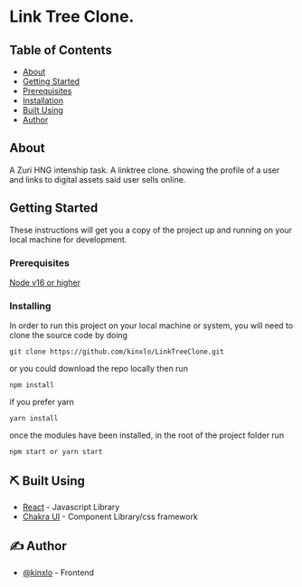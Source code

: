 # Link Tree Clone.

## Table of Contents

- [About](#about)
- [Getting Started](#getting_started)
- [Prerequisites](#prerequisites)
- [Installation](#installing)
- [Built Using](#built_using)
- [Author](#author)

## About <a name = "about"></a>

A Zuri HNG intenship task.
A linktree clone.
showing the profile of a user and links to digital assets said user sells online.

## Getting Started <a name = "getting_started"></a>

These instructions will get you a copy of the project up and running on your local machine for development.

### Prerequisites

[Node v16 or higher](https://nodejs.org/en/)

### Installing

In order to run this project on your local machine or system, you will need to clone the source code by doing

```
git clone https://github.com/kinxlo/LinkTreeClone.git
```

or you could download the repo locally then run

```
npm install
```

if you prefer yarn

```
yarn install
```

once the modules have been installed, in the root of the project folder run

```
npm start or yarn start
```

## ⛏️ Built Using <a name = "built_using"></a>

- [React](https://reactjs.org/) - Javascript Library
- [Chakra UI](https://chakra-ui.com/) - Component Library/css framework

## ✍️ Author <a name = "authors"></a>

- [@kinxlo](https://github.com/kinxlo) - Frontend
